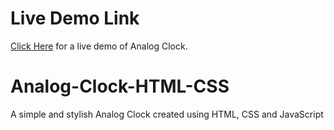 # Live Demo Link

[Click Here](https://abdulbasit1993.github.io/Analog-Clock-HTML-CSS/) for a live demo of Analog Clock.

# Analog-Clock-HTML-CSS
A simple and stylish Analog Clock created using HTML, CSS and JavaScript
